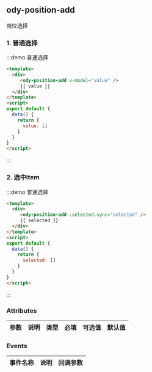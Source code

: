 ## ody-position-add

岗位选择

### 1. 普通选择

:::demo 普通选择

```html
<template>
  <div>
     <ody-position-add v-model="value" />
     {{ value }}
  </div>
</template>
<script>
export default {
  data() {
    return {
      value: []
    }
  }
}
</script>
```

:::


### 2. 选中item

:::demo 普通选择

```html
<template>
  <div>
     <ody-position-add :selected.sync="selected" />
     {{ selected }}
  </div>
</template>
<script>
export default {
  data() {
    return {
      selected: []
    }
  }
}
</script>
```

:::

### Attributes

|       参数       |       说明        |  类型   | 必填  |          可选值          |   默认值   |
| ---------------- | ----------------- | ------- | ----- | ------------------------ | ---------- |

### Events

| 事件名称 | 说明 |  回调参数  |
| -------- | ---- | ---------- |